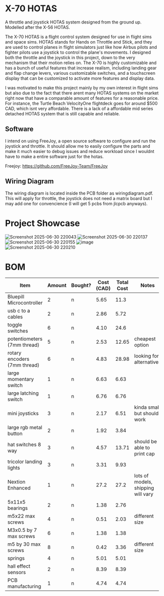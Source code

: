 # X-70 HOTAS
A throttle and joystick HOTAS system designed from the ground up. Modelled after the X-56 HOTAS. 

The X-70 HOTAS is a flight control system designed for use in flight sims and space sims. HOTAS stands for Hands on Throttle and Stick, and they are used to control planes in flight simulators just like how Airbus pilots and fighter pilots use a joystick to control the plane's movements. I designed both the throttle and the joystick in this project, down to the very mechanism that their motion relies on. The X-70 is highly customizable and has a bunch of useful features that increase realism, including landing gear and flap change levers, various customizable switches, and a touchscreen display that can be customized to activate more features and display data. 

I was motivated to make this project mainly by my own interest in flight sims but also due to the fact that there arent many HOTAS systems on the market right now that have a comparable amount of features for a reasonable price. For instance, the Turtle Beach VelocityOne flightdeck goes for around $500 CAD, which isnt very affordable. There is a lack of a affordable mid series detached HOTAS system that is still capable and reliable. 

## Software
I intend on using FreeJoy, a open source software to configure and run the joystick and throttle. It should allow me to easily configure the parts and make it much easier to debug issues and reduce workload since I wouldnt have to make a entire software just for the hotas. 

Freejoy: https://github.com/FreeJoy-Team/FreeJoy 

## Wiring Diagram
The wiring diagram is located inside the PCB folder as wiringdiagram.pdf. This will apply for throttle, the joystick does not need a matrix board but I may add one for convencience (I will get 5 pcbs from jlcpcb anyways). 

# Project Showcase

![Screenshot 2025-06-30 220043](https://github.com/user-attachments/assets/75555d52-ded4-482b-b260-4c7ee5886b44)
![Screenshot 2025-06-30 220137](https://github.com/user-attachments/assets/5c6a0a2e-cec1-44d2-8285-56a4c3455f49)
![Screenshot 2025-06-30 220155](https://github.com/user-attachments/assets/8c4bfaa9-b427-416b-8334-380c9fe751c8)
![image](https://github.com/user-attachments/assets/198e9928-f4d7-44fa-883f-f8c498115363)
![Screenshot 2025-06-30 220210](https://github.com/user-attachments/assets/53301708-a644-4c49-aeb1-01c556fe3765)


# BOM 
| Item                        | Amount | Bought? | Cost (CAD) | Total Cost | Notes                            | Link                                                  |
|-----------------------------|--------|---------|------------|-------------|----------------------------------|-------------------------------------------------------|
| Bluepill Microcontroller    | 2      | n       | 5.65       | 11.3        |                                  | [Link](https://www.aliexpress.com/item/1005004918334754.html) |
| usb c to a cables           | 2      | n       | 2.86       | 5.72        |                                  | [Link](https://www.aliexpress.com/item/1005007504310983.html) |
| toggle switches             | 6      | n       | 4.10       | 24.6        |                                  | [Link](https://www.aliexpress.com/item/1005001315963290.html) |
| potentiometers (7mm thread) | 5      | n       | 2.53       | 12.65       | cheapest option                  | [Link](https://www.aliexpress.com/item/1005005661105692.html) |
| rotary encoders (7mm thread)| 6      | n       | 4.83       | 28.98       | looking for alternatives         | [Link](https://www.aliexpress.com/item/1005007737001031.html) |
| large momentary switch      | 1      | n       | 6.63       | 6.63        |                                  | [Link](https://aliexpress.com/item/4001169879232.html) |
| large latching switch       | 1      | n       | 6.76       | 6.76        |                                  | [Link](https://aliexpress.com/item/4001169879232.html) |
| mini joysticks              | 3      | n       | 2.17       | 6.51        | kinda small but should work      | [Link](https://www.aliexpress.com/item/1005007260466379.html) |
| large rgb metal button      | 2      | n       | 1.92       | 3.84        |                                  | [Link](https://www.aliexpress.com/item/4000830670631.html) |
| hat switches 8 way          | 3      | n       | 4.57       | 13.71       | should be able to print cap      | [Link](https://www.aliexpress.com/item/1005002969535551.html) |
| tricolor landing lights     | 3      | n       | 3.31       | 9.93        |                                  | [Link](https://www.aliexpress.com/item/1005006314855864.html) |
| Nextion Enhanced            | 1      | n       | 27.2       | 27.2        | lots of models, shipping will vary | [Link](https://www.aliexpress.com/item/4001240732911.html) |
| 5x11x5 bearings             | 2      | n       | 1.38       | 2.76        |                                  | [Link](https://www.aliexpress.com/item/1005006224445582.html) |
| m5x22 max screws            | 4      | n       | 0.51       | 2.03        | different size                   | [Link](https://www.aliexpress.com/item/1005005879037174.html) |
| M3x0.5 by 7 max screws      | 6      | n       | 1.38       | 1.38        |                                  | [Link](https://www.aliexpress.com/item/1005004527586307.html) |
| m5 by 30 max screws         | 8      | n       | 0.42       | 3.36        | different size                   | [Link](https://www.aliexpress.com/item/1005005879037174.html) |
| springs                     | 4      | n       | 5.01       | 5.01        |                                  | [Link](https://www.aliexpress.com/item/1005006443579464.html) |
| hall effect sensors         | 2      | n       | 8.39       | 8.39        |                                  | [Link](https://www.aliexpress.com/item/1005008473344808.html) |
| PCB manufacturing         | 1      | n       | 4.74       | 4.74        |                                  | no link |

